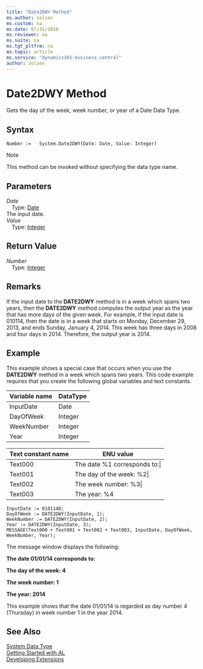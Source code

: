 ```yaml
---
title: "Date2DWY Method"
ms.author: solsen
ms.custom: na
ms.date: 07/31/2018
ms.reviewer: na
ms.suite: na
ms.tgt_pltfrm: na
ms.topic: article
ms.service: "dynamics365-business-central"
author: solsen
---
```

[//]: # (START>DO_NOT_EDIT)
[//]: # (IMPORTANT:Do not edit any of the content between here and the END>DO_NOT_EDIT.)
[//]: # (Any modifications should be made in the .resx files in the ModernDev repo.)
# Date2DWY Method
Gets the day of the week, week number, or year of a Date Data Type.

## Syntax
```
Number :=   System.Date2DWY(Date: Date, Value: Integer)
```
> [!NOTE]  
> This method can be invoked without specifying the data type name.  
## Parameters
*Date*  
&emsp;Type: [Date](date-data-type.md)  
The input date.  
*Value*  
&emsp;Type: [Integer](integer-data-type.md)  
  


## Return Value
*Number*  
&emsp;Type: [Integer](integer-data-type.md)  
  


[//]: # (IMPORTANT: END>DO_NOT_EDIT)

## Remarks  
 If the input date to the **DATE2DWY** method is in a week which spans two years, then the **DATE2DWY** method computes the output year as the year that has more days of the given week. For example, if the input date is 010114, then the date is in a week that starts on Monday, December 29, 2013, and ends Sunday, January 4, 2014. This week has three days in 2008 and four days in 2014. Therefore, the output year is 2014.  
  
## Example  
 This example shows a special case that occurs when you use the **DATE2DWY** method in a week which spans two years. This code example requires that you create the following global variables and text constants.  
  
|Variable name|DataType|  
|-------------------|--------------|  
|InputDate|Date|  
|DayOfWeek|Integer|  
|WeekNumber|Integer|  
|Year|Integer|  
  
|Text constant name|ENU value|  
|------------------------|---------------|  
|Text000|The date %1 corresponds to:\\|  
|Text001|The day of the week: %2\\|  
|Text002|The week number: %3\\|  
|Text003|The year: %4|  
  
```  
InputDate := 010114D;  
DayOfWeek := DATE2DWY(InputDate, 1);  
WeekNumber := DATE2DWY(InputDate, 2);  
Year := DATE2DWY(InputDate, 3);  
MESSAGE(Text000 + Text001 + Text002 + Text003, InputDate, DayOfWeek, WeekNumber, Year);  
```  
  
 The message window displays the following:  
  
 **The date 01/01/14 corresponds to:**  
  
 **The day of the week: 4**  
  
 **The week number: 1**  
  
 **The year: 2014**  
  
 This example shows that the date 01/01/14 is regarded as day number 4 \(Thursday\) in week number 1 in the year 2014.  
  

## See Also
[System Data Type](system-data-type.md)  
[Getting Started with AL](../devenv-get-started.md)  
[Developing Extensions](../devenv-dev-overview.md)